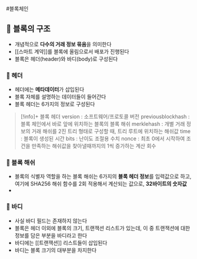 #블록체인 
## 🌈 블록의 구조
+ 개념적으로 **다수의 거래 정보 묶음**을 의미한다
+ [[스마트 계약]]를 블록에 올림으로서 배포가 진행된다
+ 블록은 헤더(header)와 바디(body)로 구성된다
### 📌 헤더
+ 헤더에는 **메타데이터**가 삽입된다
+ 블록 자체를 설명하는 데이터들이 들어간다
+ 블록 헤더는 6가지의 정보로 구성된다

> [!info]+ 블록 헤더
> version : 소프트웨어/프로토콜 버전
> previousblockhash : 블록 체인에서 바로 앞에 위치하는 블록의 블록 해쉬
> merklehash : 개별 거래 정보의 거래 해쉬를 2진 트리 형태로 구성할 때, 트리 루트에 위치하는 해쉬값
> time : 블록이 생성된 시간
> bits : 난이도 조절용 수치
> nonce : 최초 0에서 시작하여 조건을 만족하는 해쉬값을 찾아낼때까지의 1씩 증가하는 계산 회수

### 📌 블록 해쉬
+ 블록의 식별자 역할을 하는 블록 해쉬는 6가지의 **블록 헤더 정보**를 입력값으로 하고, 여기에 SHA256 해쉬 함수를 2회 적용해서 계산되는 값으로, **32바이트의 숫자값**
+ 
### 📌 바디
+ 사실 바디 필드는 존재하지 않는다
+ 블록은 헤더 이외에 블록의 크기, 트랜잭션 리스트가 있는데, 이 중 트랜잭션에 대한 정보를 담은 부분을 바디라고 한다
+ 바디에는 [[트랜잭션]] 리스트들이 삽입된다
+ 바디는 블록 크기의 대부분을 차지한다